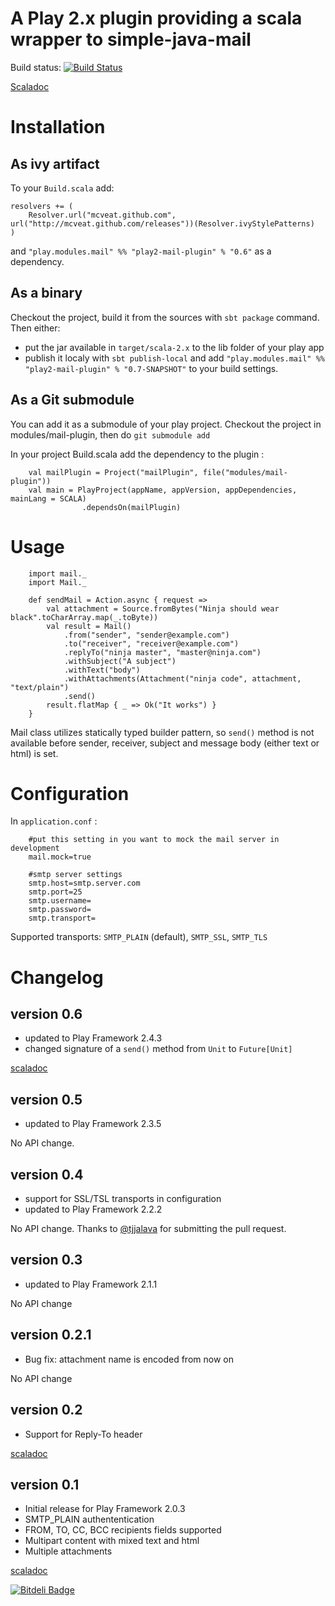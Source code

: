 A Play 2.x plugin providing a scala wrapper to simple-java-mail
===============================================================

Build status: [![Build Status](https://secure.travis-ci.org/mcveat/mail-plugin.png?branch=master)](https://travis-ci.org/mcveat/mail-plugin)

[Scaladoc](http://mcveat.github.io/mail-plugin/api/0.6/index.html)

Installation
============

As ivy artifact
---------------

To your `Build.scala` add:

    resolvers += (
        Resolver.url("mcveat.github.com", url("http://mcveat.github.com/releases"))(Resolver.ivyStylePatterns)
    )

and `"play.modules.mail" %% "play2-mail-plugin" % "0.6"` as a dependency.

As a binary
-----------

Checkout the project, build it from the sources with `sbt package` command. Then either:
* put the jar available in `target/scala-2.x` to the lib folder of your play app
* publish it localy with `sbt publish-local` and add `"play.modules.mail" %% "play2-mail-plugin" % "0.7-SNAPSHOT"` to your build settings.

As a Git submodule
------------------
You can add it as a submodule of your play project.
Checkout the project in modules/mail-plugin, then do `git submodule add`

In your project Build.scala add the dependency to the plugin :

        val mailPlugin = Project("mailPlugin", file("modules/mail-plugin"))
        val main = PlayProject(appName, appVersion, appDependencies, mainLang = SCALA)
                    .dependsOn(mailPlugin)


Usage
=====

        import mail._
        import Mail._

        def sendMail = Action.async { request =>
            val attachment = Source.fromBytes("Ninja should wear black".toCharArray.map(_.toByte))
            val result = Mail()
                .from("sender", "sender@example.com")
                .to("receiver", "receiver@example.com")
                .replyTo("ninja master", "master@ninja.com")
                .withSubject("A subject")
                .withText("body")
                .withAttachments(Attachment("ninja code", attachment, "text/plain")
                .send()
            result.flatMap { _ => Ok("It works") }
        }

Mail class utilizes statically typed builder pattern, so `send()` method is not available before sender, receiver,
subject and message body (either text or html) is set.

Configuration
=============
In `application.conf` :

        #put this setting in you want to mock the mail server in development
        mail.mock=true

        #smtp server settings
        smtp.host=smtp.server.com
        smtp.port=25
        smtp.username=
        smtp.password=
        smtp.transport=

Supported transports: `SMTP_PLAIN` (default), `SMTP_SSL`, `SMTP_TLS`

Changelog
=========

version 0.6
-----------

* updated to Play Framework 2.4.3
* changed signature of a `send()` method from `Unit` to `Future[Unit]`

[scaladoc](http://mcveat.github.io/mail-plugin/api/0.6/index.html)

version 0.5
-----------

* updated to Play Framework 2.3.5

No API change.

version 0.4
-----------

* support for SSL/TSL transports in configuration
* updated to Play Framework 2.2.2

No API change. Thanks to [@tjjalava](https://github.com/tjjalava) for submitting the pull request.

version 0.3
-----------

* updated to Play Framework 2.1.1

No API change

version 0.2.1
-------------

* Bug fix: attachment name is encoded from now on

No API change

version 0.2
-----------

* Support for Reply-To header

[scaladoc](http://mcveat.github.io/mail-plugin/api/0.2/index.html)

version 0.1
-----------

* Initial release for Play Framework 2.0.3
* SMTP_PLAIN authententication
* FROM, TO, CC, BCC recipients fields supported
* Multipart content with mixed text and html
* Multiple attachments

[scaladoc](http://mcveat.github.io/mail-plugin/api/0.1/index.html)

[![Bitdeli Badge](https://d2weczhvl823v0.cloudfront.net/mcveat/mail-plugin/trend.png)](https://bitdeli.com/free "Bitdeli Badge")

